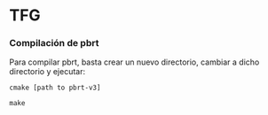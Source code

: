 # TFG
### Compilación de pbrt ###

Para compilar pbrt, basta crear un nuevo directorio, cambiar a dicho directorio y ejecutar:

`cmake [path to pbrt-v3]`

`make` 
